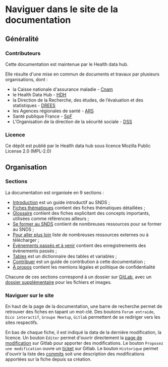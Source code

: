 # Naviguer dans le site de la documentation
<!-- SPDX-License-Identifier: MPL-2.0 -->

## Généralité
### Contributeurs 

Cette documentation est maintenue par le Health data hub.

Elle résulte d'une mise en commun de documents et travaux par plusieurs organisations, dont :
- la Caisse nationale d'assurance maladie - [Cnam](https://www.ameli.fr/)
- le Health Data Hub - [HDH](https://www.health-data-hub.fr)
- la Direction de la Recherche, des études, de l’évaluation et des statistiques - 
[DREES](https://drees.solidarites-sante.gouv.fr/etudes-et-statistiques/la-drees/)
- les Agences régionales de santé - [ARS](https://www.ars.sante.fr/)
- Santé publique France - [SpF](https://www.santepubliquefrance.fr/)
- L'Organisation de la direction de la sécurité sociale - [DSS](https://solidarites-sante.gouv.fr/ministere/organisation/organisation-des-directions-et-services/article/organisation-de-la-direction-de-la-securite-sociale-dss)

### Licence

Ce dépôt est publié par le Health data hub sous 
licence Mozilla Public License 2.0 (MPL-2.0)

## Organisation

### Sections
La documentation est organisée en 9 sections :
- [Introduction](../../introduction/README.md) est un guide introductif au SNDS ;
- [Fiches thématiques](../../fiches/README.md) contient des fiches thématiques détaillées ;
- [Glossaire](../../glossaire/README.md) contient des fiches explicitant des concepts importants, utilisées comme références ailleurs ;
- [Se former au SNDS](../../formation_snds/README.md) contient de nombreuses ressources pour se former au SNDS ;
- [Pour aller plus loin](../../aller_plus_loin/README.md) liste de nombreuses ressources externes ou à télécharger ;
- [Évènements passés et à venir](../../evenements/README.md) contient des enregistrements des évènements passés ;
- [Tables](../../tables/README.md) est un dictionnaire des tables et variables ;
- [Contribuer](../../contribuer/README.md) est un guide de contribution à cette documentation ;
- [À propos](../../A_propos/README.md) contient les mentions légales et politique de confidentialité

Chacune de ces sections correspond à un dossier sur [GitLab](https://gitlab.com/healthdatahub/documentation-snds), avec un [dossier supplémentaire](https://gitlab.com/healthdatahub/documentation-snds/-/tree/master/files) pour les fichiers et images.

### Naviguer sur le site

En haut de la page de la documentation, une barre de recherche permet de retrouver des fiches en tapant un mot-clé. Des boutons `Forum entraide`, `Dico interactif`, `Groupe Meetup`, `Gitlab` permettent de se rediriger vers les sites respectifs. 

 En bas de chaque fiche, il est indiqué la data de la dernière modification, la licence. Un bouton `Éditer` permet d'ouvrir directement la [page de modification](Modifier_une_fiche.md) sur Gitlab pour apporter des modifications. Le bouton `Proposez une modification` ouvre un [ticket](Ticket.md) sur Gitlab. Le bouton `Historique` permet d'ouvrir la liste des [commits](Introduction_Gitlab.md#naviguer-dans-gitlab) soit une description des modifications apportées sur la fiche depuis sa création. 